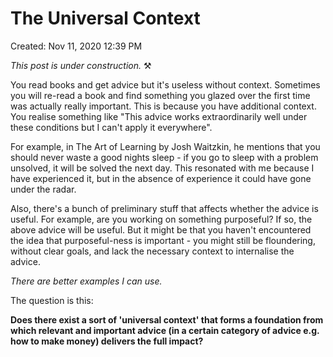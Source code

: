 # The Universal Context

Created: Nov 11, 2020 12:39 PM

*This post is under construction.* ⚒️

You read books and get advice but it's useless without context. Sometimes you will re-read a book and find something you glazed over the first time was actually really important. This is because you have additional context. You realise something like "This advice works extraordinarily well under these conditions but I can't apply it everywhere".

For example, in The Art of Learning by Josh Waitzkin, he mentions that you should never waste a good nights sleep - if you go to sleep with a problem unsolved, it will be solved the next day. This resonated with me because I have experienced it, but in the absence of experience it could have gone under the radar.

Also, there's a bunch of preliminary stuff that affects whether the advice is useful. For example, are you working on something purposeful? If so, the above advice will be useful. But it might be that you haven't encountered the idea that purposeful-ness is important - you might still be floundering, without clear goals, and lack the necessary context to internalise the advice.

*There are better examples I can use.*

The question is this:

**Does there exist a sort of 'universal context' that forms a foundation from which relevant and important advice (in a certain category of advice e.g. how to make money) delivers the full impact?**
